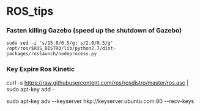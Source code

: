 # ROS_tips

### Fasten killing Gazebo (speed up the shutdown of Gazebo)
```
sudo sed -i 's/15.0/0.5/g; s/2.0/0.5/g' /opt/ros/$ROS_DISTRO/lib/python2.7/dist-packages/roslaunch/nodeprocess.py
```
### Key Expire Ros Kinetic
curl -s https://raw.githubusercontent.com/ros/rosdistro/master/ros.asc | sudo apt-key add -

sudo apt-key adv --keyserver hkp://keyserver.ubuntu.com:80 --recv-keys <KEY>
